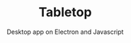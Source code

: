---
layout: default
modal-id: 6
img: collab.png
alt: Tabletop is a desktop app on Electron, NodeJS, and Javascript
thumbnail: collab.png
title: Tabletop
subtitle: Desktop app on Electron and Javascript
description: Tabletop is a desktop app built on Electron and vanilla Javascript to access the Bloc Educational API. Tabletop offers easy functionality with rainbow-colored good vibes. Students can send messages, submit projects, and view mentor schedules.
project-date: July 2017
framework: Electron, Node.js, Javascript
repository: tabletop
link: https://github.com/jestann/tabletop 
---